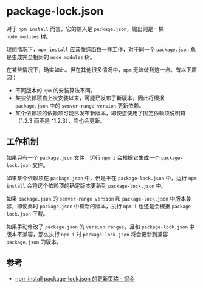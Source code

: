 # package-lock.json

对于 `npm install` 而言，它的输入是 `package.json`，输出则是一棵 `node_modules` 树。

理想情况下，`npm install` 应该像纯函数一样工作，对于同一个 `package.json` 总是生成完全相同的 `node_modules` 树。

在某些情况下，确实如此。但在其他很多情况中，`npm` 无法做到这一点。有以下原因：

- 不同版本的 `npm` 的安装算法不同。
- 某些依赖项自上次安装以来，可能已发布了新版本，因此将根据 `package.json` 中的 `semver-range version` 更新依赖。
- 某个依赖项的依赖项可能已发布新版本，即使您使用了固定依赖项说明符（1.2.3 而不是 ^1.2.3），它也会更新。

## 工作机制

如果只有一个 `package.json` 文件，运行 `npm i` 会根据它生成一个 `package-lock.json` 文件。

如果某个依赖项在 `package.json` 中，但是不在 `package-lock.json` 中，运行 `npm install` 会将这个依赖项的确定版本更新到 `package-lock.json` 中。

如果 `package.json` 的 `semver-range version` 和 `package-lock.json` 中版本兼容，即使此时 `package.json` 中有新的版本，执行 `npm i` 也还是会根据 `package-lock.json` 下载。

如果手动修改了 `package.json` 的 `version ranges`，且和 `package-lock.json` 中版本不兼容，那么执行 `npm i` 时 `package-lock.json` 将会更新到兼容 `package.json` 的版本。

## 参考

- [npm install package-lock.json 的更新策略 - 掘金](https://juejin.im/post/5d40f9a4e51d45620821ce30)
